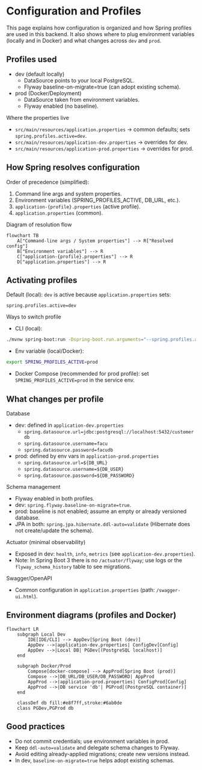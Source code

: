 # Configuration and Profiles

This page explains how configuration is organized and how Spring profiles are used in this backend. It also shows where to plug environment variables (locally and in Docker) and what changes across `dev` and `prod`.

## Profiles used

- dev (default locally)
	- DataSource points to your local PostgreSQL.
	- Flyway baseline-on-migrate=true (can adopt existing schema).
- prod (Docker/Deployment)
	- DataSource taken from environment variables.
	- Flyway enabled (no baseline).

Where the properties live
- `src/main/resources/application.properties` → common defaults; sets `spring.profiles.active=dev`.
- `src/main/resources/application-dev.properties` → overrides for dev.
- `src/main/resources/application-prod.properties` → overrides for prod.

## How Spring resolves configuration

Order of precedence (simplified):
1) Command line args and system properties.
2) Environment variables (SPRING_PROFILES_ACTIVE, DB_URL, etc.).
3) `application-{profile}.properties` (active profile).
4) `application.properties` (common).

Diagram of resolution flow

```mermaid
flowchart TB
	A["Command-line args / System properties"] --> R["Resolved config"]
	B["Environment variables"] --> R
	C["application-{profile}.properties"] --> R
	D["application.properties"] --> R
```

## Activating profiles

Default (local): `dev` is active because `application.properties` sets:

```properties
spring.profiles.active=dev
```

Ways to switch profile
- CLI (local):

```bash
./mvnw spring-boot:run -Dspring-boot.run.arguments="--spring.profiles.active=prod"
```

- Env variable (local/Docker):

```bash
export SPRING_PROFILES_ACTIVE=prod
```

- Docker Compose (recommended for prod profile): set `SPRING_PROFILES_ACTIVE=prod` in the service env.

## What changes per profile

Database
- dev: defined in `application-dev.properties`
	- `spring.datasource.url=jdbc:postgresql://localhost:5432/customerdb`
	- `spring.datasource.username=facu`
	- `spring.datasource.password=facudb`
- prod: defined by env vars in `application-prod.properties`
	- `spring.datasource.url=${DB_URL}`
	- `spring.datasource.username=${DB_USER}`
	- `spring.datasource.password=${DB_PASSWORD}`

Schema management
- Flyway enabled in both profiles.
- dev: `spring.flyway.baseline-on-migrate=true`.
- prod: baseline is not enabled; assume an empty or already versioned database.
- JPA in both: `spring.jpa.hibernate.ddl-auto=validate` (Hibernate does not create/update the schema).

Actuator (minimal observability)
- Exposed in dev: `health`, `info`, `metrics` (see `application-dev.properties`).
- Note: In Spring Boot 3 there is no `/actuator/flyway`; use logs or the `flyway_schema_history` table to see migrations.

Swagger/OpenAPI
- Common configuration in `application.properties` (path: `/swagger-ui.html`).

## Environment diagrams (profiles and Docker)

```mermaid
flowchart LR
	subgraph Local Dev
		IDE[IDE/CLI] --> AppDev[Spring Boot (dev)]
		AppDev -->|application-dev.properties| ConfigDev[Config]
		AppDev -->|Local DB| PGDev[(PostgreSQL localhost)]
	end

	subgraph Docker/Prod
		Compose[docker-compose] --> AppProd[Spring Boot (prod)]
		Compose -->|DB_URL/DB_USER/DB_PASSWORD| AppProd
		AppProd -->|application-prod.properties| ConfigProd[Config]
		AppProd -->|DB service 'db'| PGProd[(PostgreSQL container)]
	end

	classDef db fill:#e8f7ff,stroke:#6ab0de
	class PGDev,PGProd db
```

## Good practices

- Do not commit credentials; use environment variables in prod.
- Keep `ddl-auto=validate` and delegate schema changes to Flyway.
- Avoid editing already-applied migrations; create new versions instead.
- In dev, `baseline-on-migrate=true` helps adopt existing schemas.
